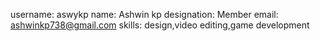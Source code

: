 username: aswykp
name: Ashwin kp
designation: Member
email: ashwinkp738@gmail.com
skills: design,video editing,game development
